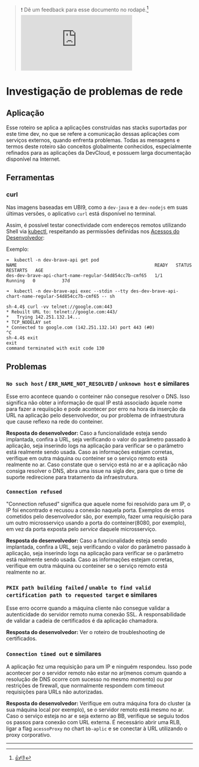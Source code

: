 > :exclamation: Dê um feedback para esse documento no rodapé.[^1]
![](https://eni.bb.com.br/eni1/matomo.php?idsite=469&amp;rec=1&amp;url=https://fontes.intranet.bb.com.br/dev/publico/roteiros/-/blob/master/troubleshooting/troubleshooting-rede.md&amp;action_name=troubleshooting/troubleshooting-rede.md)

# Investigação de problemas de rede

## Aplicação
Esse roteiro se aplica a aplicações construídas nas stacks suportadas por este time dev, no que se refere a comunicação dessas aplicações com serviços externos, quando enfrenta problemas.
Todas as mensagens e termos deste roteiro são conceitos globalmente conhecidos, especialmente refinados para as aplicações da DevCloud, e possuem larga documentação disponível na Internet.

## Ferramentas

### curl 
Nas imagens baseadas em UBI9, como a `dev-java` e a `dev-nodejs` em suas últimas versões, o aplicativo `curl` está disponível no terminal.

Assim, é possível testar conectividade com endereços remotos utilizando Shell via [kubectl](https://fontes.intranet.bb.com.br/dev/publico/roteiros/-/blob/master/kubernetes/Install_kubectl.md), respeitando as permissões definidas nos [Acessos do Desenvolvedor](https://fontes.intranet.bb.com.br/psc/publico/atendimento/-/wikis/PaaS/Acessos-do-desenvolvedor):

Exemplo:

```
➜  kubectl -n dev-brave-api get pod
NAME                                                    READY   STATUS    RESTARTS   AGE
des-dev-brave-api-chart-name-regular-54d854cc7b-cmf65   1/1     Running   0          37d

➜  kubectl -n dev-brave-api exec --stdin --tty des-dev-brave-api-chart-name-regular-54d854cc7b-cmf65 -- sh

sh-4.4$ curl -vv telnet://google.com:443
* Rebuilt URL to: telnet://google.com:443/
*   Trying 142.251.132.14...
* TCP_NODELAY set
* Connected to google.com (142.251.132.14) port 443 (#0)
^C  
sh-4.4$ exit
exit
command terminated with exit code 130

```


## Problemas

### `No such host` / `ERR_NAME_NOT_RESOLVED` / `unknown host` e similares
Esse erro acontece quando o conteiner não consegue resolver o DNS. Isso significa não obter a informação de qual IP está associado àquele nome para fazer a requiisção e pode acontecer por erro na hora da inserção da URL na aplicação pelo desenvolvedor, ou por problema de infraestrutura que cause reflexo na rede do conteiner.

**Resposta do desenvolvedor:** Caso a funcionalidade esteja sendo implantada, confira a URL, seja verificando o valor do parâmetro passado à aplicação, seja inserindo logs na aplicação para verificar se o parâmetro está realmente sendo usada. Caso as informações estejam corretas, verifique em outra máquina ou conteiner se o serviço remoto está realmente no ar. Caso constate que o serviço está no ar e a aplicação não consiga resolver o DNS, abra uma issue na sigla dev, para que o time de suporte redirecione para tratamento da infraestrutura.

### `Connection refused`
"Connection refused" significa que aquele nome foi resolvido para um IP, o IP foi encontrado e recusou a conexão naquela porta. Exemplos de erros cometidos pelo desenvolvedor são, por exemplo, fazer uma requisição para um outro microsserviço usando a porta do conteiner(8080, por exemplo), em vez da porta exposta pelo *service* daquele microsserviço.

**Resposta do desenvolvedor:** Caso a funcionalidade esteja sendo implantada, confira a URL, seja verificando o valor do parâmetro passado à aplicação, seja inserindo logs na aplicação para verificar se o parâmetro está realmente sendo usada. Caso as informações estejam corretas, verifique em outra máquina ou conteiner se o serviço remoto está realmente no ar. 

### `PKIX path building failed` / `unable to find valid certification path to requested target` e similares
Esse erro ocorre quando a máquina cliente não consegue validar a autenticidade do servidor remoto numa conexão SSL. A responsabilidade de validar a cadeia de certificados é da aplicação chamadora.

**Resposta do desenvolvedor:** Ver o roteiro de troubleshooting de certificados.

### `Connection timed out` e similares
A aplicação fez uma requisição para um IP e ninguém respondeu. Isso pode acontecer por o servidor remoto não estar no ar(menos comum quando a resolução de DNS ocorre com sucesso no mesmo momento) ou por restrições de firewall, que normalmente respondem com timeout requisições para URLs não autorizadas.

**Resposta do desenvolvedor:** Verifique em outra máquina fora do cluster (a sua máquina local por exemplo), se o servidor remoto está mesmo no ar. Caso o serviço esteja no ar e seja externo ao BB, verifique se seguiu todos os passos para conexão com URL externa. É necessário abrir uma RLB, ligar a flag `acessoProxy` no chart `bb-aplic` e se conectar à URL utilizando o proxy corporativo. 

---
[^1]: [👍👎](http://feedback.dev.intranet.bb.com.br/?origem=roteiros&url_origem=fontes.intranet.bb.com.br/dev/publico/roteiros/-/blob/master/troubleshooting/troubleshooting-rede.md&internalidade=troubleshooting/troubleshooting-rede)
